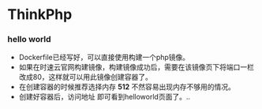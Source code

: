 # ThinkPhp
 
### hello world
 
* Dockerfile已经写好，可以直接使用构建一个php镜像。
* 如果在时速云官网构建镜像，构建镜像成功后，需要在该镜像页下将端口一栏改成80，这样就可以用此镜像创建容器了。
* 在创建容器的时候推荐选择内存 **512** 不然容易出现内存不够用的情况。
* 创建好容器后，访问地址 即可看到helloworld页面了。..
